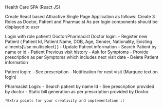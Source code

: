Health Care SPA (React JS)

Create React based Attractive Single Page Application as follows:
Create 3 Roles as Doctor, Patient and Pharmacist
As per login components should be displayed to user

Login with role patient/ Doctor/Pharmacist
Doctor login: - Register new Patient ( Patient Id, Patient Name, DOB, Age, Gender, Nationality, Existing ailments[Use multiselect] ) - Update Patient information - Search Patient by name or id - Patient Previous visit history - Ask for Symptoms - Provide prescription as per Symptoms which includes next visit date - Delete Patient information

Patient login: - See prescription - Notification for next visit (Marquee text on login)

Pharmacist Login: - Search patient by name Id - See prescription provided by doctor - Static bill generation as per prescription provided by Doctor.

    *Extra points for your creativity and implementation :)
